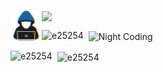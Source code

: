 <p>
  <picture>
    <img 
     align="left"  
     src="https://github.com/0xAbdulKhalid/0xAbdulKhalid/raw/main/assets/mdImages/about_me.gif" width=50px
     />
  </picture>
</p>
<p>
  <picture>
    <source media="(prefers-color-scheme: light)" srcset="https://readme-typing-svg.herokuapp.com?font=Fira+Code&size=30&duration=2000&pause=1000&color=5C8CB2&background=2D2B5200&vCenter=true&height=40&lines=+Hi+%2C+I+am+Jerry+Jie;+Welcome+to+my+github+!">
    <img
      src="https://readme-typing-svg.herokuapp.com?font=Fira+Code&size=30&duration=2000&pause=1000&color=BB85E3&background=2D2B5200&vCenter=true&height=40&lines=+Hi+%2C+I+am+Jerry+Jie;+Welcome+to+my+github+!"
       align="center"
     />
  </picture>
</p>

  <p>
    <picture>
      <source media="(prefers-color-scheme: light)" srcset="https://github-readme-stats.vercel.app/api?username=e25254&show_icons=true&theme=city_lights&hide_border=true&bg_color=00000000">
      <img
        src="https://github-readme-stats.vercel.app/api?username=e25254&show_icons=true&theme=material-palenight&hide_border=true&bg_color=00000000"
        alt="e25254"
        align="left"
        />
    </picture>
  </p>
  <p>
    &nbsp;
    <picture>
        <source media="(prefers-color-scheme: light)" srcset="https://raw.githubusercontent.com/AVS1508/AVS1508/master/assets/Night-Coding.gif">
        <img
        alt="Night Coding"
        src="https://github.com/e25254/e25254/assets/110010285/ced4b8a8-5a49-45cf-bf6a-dd0e9709141b"
        align="center"
        width=300px
        />
     </picture> 
  </p>
  
  
  <p>
    <picture>
      <source media="(prefers-color-scheme: light)" srcset="https://github-readme-stats.vercel.app/api/top-langs?username=e25254&show_icons=true&theme=city_lights&hide_border=true&layout=compact&bg_color=283145">
      <img
      src="https://github-readme-stats.vercel.app/api/top-langs?username=e25254&show_icons=true&theme=material-palenight&hide_border=true&layout=compact"
      alt="e25254"
      align="left"
      />
    </picture>
      
  </p>
  <p>
      &nbsp;
      <picture>
          <source media="(prefers-color-scheme: light)" srcset="https://github-readme-streak-stats.herokuapp.com/?user=e25254&theme=city_lights&hide_border=true&background=00000000">
          <img
          src="https://github-readme-streak-stats.herokuapp.com/?user=e25254&theme=material-palenight&hide_border=true&background=00000000"
          alt="e25254"
          align="center"
          />
      </picture>
  </p>

